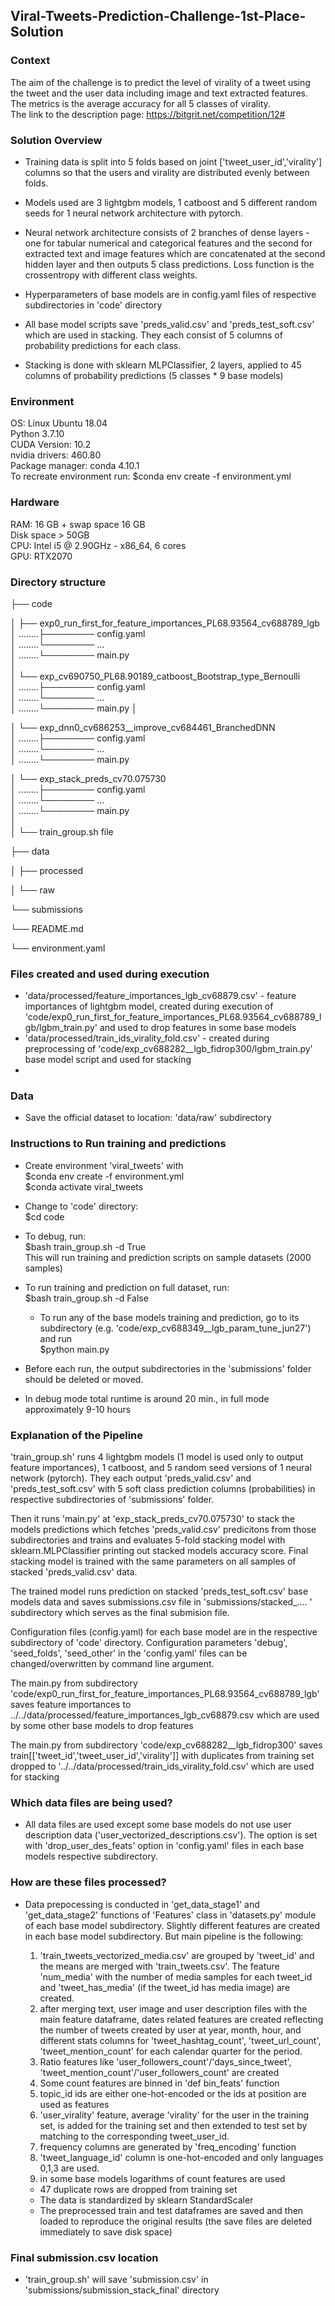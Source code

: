 ## Viral-Tweets-Prediction-Challenge-1st-Place-Solution

### Context
The aim of the challenge is to predict the level of virality of a tweet using the tweet and the user data including image and text extracted features.  
The metrics is the average accuracy for all 5 classes of virality.  
The link to the description page: https://bitgrit.net/competition/12#  

### Solution Overview

- Training data is split into 5 folds based on joint ['tweet_user_id','virality'] columns so that the users and virality are distributed evenly between folds.

- Models used are 3 lightgbm models, 1 catboost and 5 different random seeds for 1 neural network architecture with pytorch.

- Neural network architecture consists of 2 branches of dense layers - one for tabular numerical and categorical features and the second for extracted text and image features which are concatenated at the second hidden layer and then outputs 5 class predictions. Loss function is the crossentropy with different class weights.

- Hyperparameters of base models are in config.yaml files of respective subdirectories in 'code' directory

- All base model scripts save 'preds_valid.csv' and 'preds_test_soft.csv' which are used in stacking. They each consist of 5 columns of probability predictions for each class.

- Stacking is done with sklearn MLPClassifier, 2 layers, applied to 45 columns of probability predictions (5 classes * 9 base models)

### Environment
OS: Linux Ubuntu 18.04  
Python 3.7.10  
CUDA Version:  10.2  
nvidia drivers:  460.80  
Package manager: conda 4.10.1  
To recreate environment run: 
$conda env create -f environment.yml

### Hardware
RAM: 16 GB + swap space 16 GB  
Disk space > 50GB  
CPU: Intel i5 @ 2.90GHz - x86_64, 6 cores  
GPU: RTX2070

### Directory structure
├── code

│   ├── exp0_run_first_for_feature_importances_PL68.93564_cv688789_lgb  
│   ........├──────── config.yaml  
│   ........└──────── ...  
│   ........└──────── main.py  
│  
│   └── exp_cv690750_PL68.90189_catboost_Bootstrap_type_Bernoulli  
│   ........├──────── config.yaml  
│   ........└──────── ...  
│   ........└──────── main.py  │  

│   └── exp_dnn0_cv686253__improve_cv684461_BranchedDNN  
│   ........├──────── config.yaml  
│   ........└──────── ...  
│   ........└──────── main.py  

│   └── exp_stack_preds_cv70.075730  
│   ........├──────── config.yaml  
│   ........└──────── ...  
│   ........└──────── main.py  
│  
│   └── train_group.sh file

├── data

│   ├── processed

│   └── raw

└── submissions

└── README.md

└── environment.yaml



 ### Files created and used during execution
- 'data/processed/feature_importances_lgb_cv68879.csv' - feature importances of lightgbm model, created during execution of 'code/exp0_run_first_for_feature_importances_PL68.93564_cv688789_lgb/lgbm_train.py' and used to drop features in some base models
- 'data/processed/train_ids_virality_fold.csv' - created during preprocessing of 'code/exp_cv688282__lgb_fidrop300/lgbm_train.py' base model script and used for stacking
- 
 ### Data
 - Save the official dataset to location: 'data/raw' subdirectory
 
 ### Instructions to Run training and predictions
 - Create environment 'viral_tweets' with  
    $conda env create -f environment.yml  
    $conda activate viral_tweets

 - Change to 'code' directory:  
        $cd code
 - To debug, run:  
        $bash train_group.sh -d True  
        This will run training and prediction scripts on sample datasets (2000 samples)
 - To run training and prediction on full dataset, run:  
        $bash train_group.sh -d False
   - To run any of the base models training and prediction, go to its subdirectory (e.g. 'code/exp_cv688349__lgb_param_tune_jun27') and run  
        $python main.py
 - Before each run, the output subdirectories in the 'submissions' folder should be deleted or moved.  
 - In debug mode total runtime is around 20 min., in full mode approximately 9-10 hours


### Explanation of the Pipeline

'train_group.sh' runs 4 lightgbm models (1 model is used only to output feature importances), 1 catboost, and 5 random seed versions of 1 neural network (pytorch). They each output 'preds_valid.csv' and 'preds_test_soft.csv' with 5 soft class prediction columns (probabilities) in respective subdirectories of 'submissions' folder.

Then it runs 'main.py' at 'exp_stack_preds_cv70.075730' to stack the models predictions which fetches 'preds_valid.csv' predicitons from those subdirectories and trains and evaluates 5-fold stacking model with sklearn.MLPClassifier printing out stacked models accuracy score. Final stacking model is trained with the same parameters on all samples of stacked 'preds_valid.csv' data. 

The trained model runs prediction on stacked 'preds_test_soft.csv' base models data and saves submissions.csv file in 'submissions/stacked_.... ' subdirectory which serves as the final submision file.

Configuration files (config.yaml) for each base model are in the respective subdirectory of 'code' directory. Configuration parameters 'debug', 'seed_folds', 'seed_other' in the 'config.yaml' files can be changed/overwritten by command line argument.

The main.py from subdirectory 'code/exp0_run_first_for_feature_importances_PL68.93564_cv688789_lgb' saves feature importances to ../../data/processed/feature_importances_lgb_cv68879.csv which are used by some other base models to drop features

The main.py from subdirectory 'code/exp_cv688282__lgb_fidrop300' saves train[['tweet_id','tweet_user_id','virality']] with duplicates from training set dropped to '../../data/processed/train_ids_virality_fold.csv' which are used for stacking

### Which data files are being used?
- All data files are used except some base models do not use user description data ('user_vectorized_descriptions.csv'). The option is set with 'drop_user_des_feats' option in 'config.yaml' files in each base models respective subdirectory.

### How are these files processed?
- Data prepocessing is conducted in 'get_data_stage1' and 'get_data_stage2' functions of 'Features' class in 'datasets.py' module of each base model subdirectory. Slightly different features are created in each base model subdirectory. But main pipeline is the following:
   1. 'train_tweets_vectorized_media.csv' are grouped by 'tweet_id' and the means are merged with 'train_tweets.csv'. The feature 'num_media' with the number of media samples for each tweet_id and 'tweet_has_media' (if the tweet_id has media image) are created. 
   2. after merging text, user image and user description files with the main feature dataframe, dates related features are created reflecting the number of tweets created by user at year, month, hour, and different stats columns for 'tweet_hashtag_count',  'tweet_url_count',  'tweet_mention_count' for each calendar quarter for the period.
   3. Ratio features like 'user_followers_count'/'days_since_tweet', 'tweet_mention_count'/'user_followers_count' are created
   4. Some count features are binned in 'def bin_feats' function
   5. topic_id ids are either one-hot-encoded or the ids at position are used as features
   6. 'user_virality' feature, average 'virality' for the user in the training set, is added for the training set and then extended to test set by matching to the corresponding tweet_user_id.
   7. frequency columns are generated by 'freq_encoding' function
   8. 'tweet_language_id' column is one-hot-encoded and only languages 0,1,3 are used.
   9. in some base models logarithms of count features are used
   
   - 47 duplicate rows are dropped from training set
   - The data is standardized by sklearn StandardScaler
   - The preprocessed train and test dataframes are saved and then loaded to reproduce the original results (the save files are deleted immediately to save disk space)

### Final submission.csv location
- 'train_group.sh' will save 'submission.csv' in 'submissions/submission_stack_final' directory






